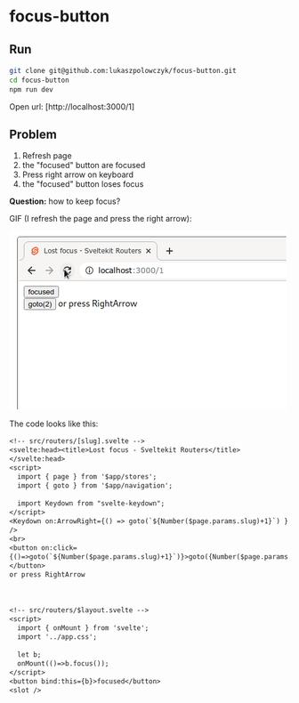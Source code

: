 # focus-button

## Run

```bash
git clone git@github.com:lukaszpolowczyk/focus-button.git
cd focus-button
npm run dev
```

Open url: [http://localhost:3000/1]

## Problem

1. Refresh page
2. the "focused" button are focused
3. Press right arrow on keyboard
4. the "focused" button loses focus

**Question:** how to keep focus?

GIF (I refresh the page and press the right arrow):

![lost-focus](lost-focus.gif "lost focus - sveltekit")

The code looks like this:

```svelte
<!-- src/routers/[slug].svelte -->
<svelte:head><title>Lost focus - Sveltekit Routers</title></svelte:head>
<script>
  import { page } from '$app/stores';
  import { goto } from '$app/navigation';
   
  import Keydown from "svelte-keydown";
</script>
<Keydown on:ArrowRight={() => goto(`${Number($page.params.slug)+1}`) } />
<br>
<button on:click={()=>goto(`${Number($page.params.slug)+1}`)}>goto({Number($page.params.slug)+1})</button>
or press RightArrow
```
　
```svelte
<!-- src/routers/$layout.svelte -->
<script>
  import { onMount } from 'svelte';
  import '../app.css';
  
  let b;
  onMount(()=>b.focus());
</script>
<button bind:this={b}>focused</button>
<slot />
```
